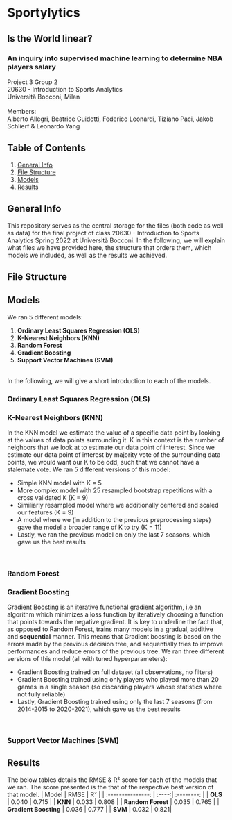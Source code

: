 # Sportylytics
## Is the World linear?
### An inquiry into supervised machine learning to determine NBA players salary
Project 3 Group 2 <br />
20630 - Introduction to Sports Analytics <br />
Università Bocconi, Milan
<br />
<br />
Members:<br />
Alberto Allegri, Beatrice Guidotti, Federico Leonardi, Tiziano Paci, Jakob Schlierf & Leonardo Yang <br />



## Table of Contents
1. [General Info](#general-info)
2. [File Structure](#file-structure)
3. [Models](#models)
4. [Results](#results)


## General Info
This repository serves as the central storage for the files (both code as well as data) for the final project of class 20630 - Introduction to Sports Analytics Spring 2022 at Università Bocconi. In the following, we will explain what files we have provided here, the structure that orders them, which models we included, as well as the results we achieved.  
## File Structure

## Models

We ran 5 different models:
1. **Ordinary Least Squares Regression (OLS)**
2. **K-Nearest Neighbors (KNN)**
3. **Random Forest**
4. **Gradient Boosting**
5. **Support Vector Machines (SVM)**
<br />
In the following, we will give a short introduction to each of the models.

### Ordinary Least Squares Regression (OLS)

### K-Nearest Neighbors (KNN)
In the KNN model we estimate the value of a specific data point by looking at the values of data points surrounding it. K in this context is the number of neighbors that we look at to estimate our data point of interest. Since we estimate our data point of interest by majority vote of the surrounding data points, we would want our K to be odd, such that we cannot have a stalemate vote. We ran 5 different versions of this model:
* Simple KNN model with K = 5
* More complex model with 25 resampled bootstrap repetitions with a cross validated K (K = 9)
* Similiarly resampled model where we additionally centered and scaled our features (K = 9)
* A model where we (in addition to the previous preprocessing steps) gave the model a broader range of K to try (K = 11)
* Lastly, we ran the previous model on only the last 7 seasons, which gave us the best results
<br />

### Random Forest

### Gradient Boosting
Gradient Boosting is an iterative functional gradient algorithm, i.e an algorithm which minimizes a loss function by iteratively choosing a function that points towards the negative gradient. It is key to underline the fact that, as opposed to Random Forest, trains many models in a gradual, additive and **sequential** manner. This means that Gradient boosting is based on the errors made by the previous decision tree, and sequentially tries to improve performances and reduce errors of the previous tree. We ran three different versions of this model (all with tuned hyperparameters):
* Gradient Boosting trained on full dataset (all observations, no filters)
* Gradient Boosting trained using only players who played more than 20 games in a single season (so discarding players whose statistics where not fully reliable)
* Lastly, Gradient Boosting trained using only the last 7 seasons (from 2014-2015 to 2020-2021), which gave us the best results
<br />

### Support Vector Machines (SVM)

## Results
The below tables details the RMSE & R&#x00B2; score for each of the models that we ran. The score presented is the that of the respective best version of that model.
| Model             | RMSE  | R&#x00B2;  |
| :---------------: | :----:| :--------: |
| **OLS**           | 0.040 | 0.715 |
| **KNN**           | 0.033 | 0.808 |
| **Random Forest**   | 0.035 | 0.765 |
| **Gradient Boosting** | 0.036 | 0.777 |
| **SVM**           | 0.032 | 0.821|

